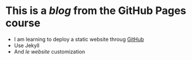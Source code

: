 # This is a *blog* from the GitHub Pages course

* I am learning to deploy a static website throug [GitHub](https://github.com)
* Use Jekyll
* And *le* *website* customization
